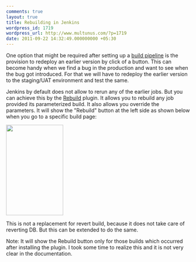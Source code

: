 ```yaml
---
comments: true
layout: true
title: Rebuilding in Jenkins
wordpress_id: 1719
wordpress_url: http://www.multunus.com/?p=1719
date: 2011-09-22 14:32:49.000000000 +05:30
---
```

<div>

One option that might be required after setting up a <a href="http://continuousdelivery.in/2011/08/continuous-delivery-setup-jenkins-build-pipeline-setup/">build pipeline</a> is the provision to redeploy an earlier version by click of a button. This can become handy when we find a bug in the production and want to see when the bug got introduced. For that we will have to redeploy the earlier version to the staging/UAT environment and test the same.

Jenkins by default does not allow to rerun any of the earlier jobs. But you can achieve this by the <a href="https://wiki.jenkins-ci.org/display/JENKINS/Rebuild+Plugin">Rebuild</a> plugin. It allows you to rebuild any job provided its parameterized build. It also allows you override the parameters. It will show the "Rebuild" button at the left side as shown below when you go to a specific build page:

<a rel="attachment wp-att-1814" href="http://www.multunus.com/?attachment_id=1814"><img src="http://continuousdelivery.in/wp-blog/wp-content/uploads/2011/09/rebuild.png" alt="" width="156" height="247" /></a>

This is not a replacement for revert build, because it does not take care of reverting DB. But this can be extended to do the same.

Note: It will show the Rebuild button only for those builds which occurred after installing the plugin. I took some time to realize this and it is not very clear in the documentation.

</div>
